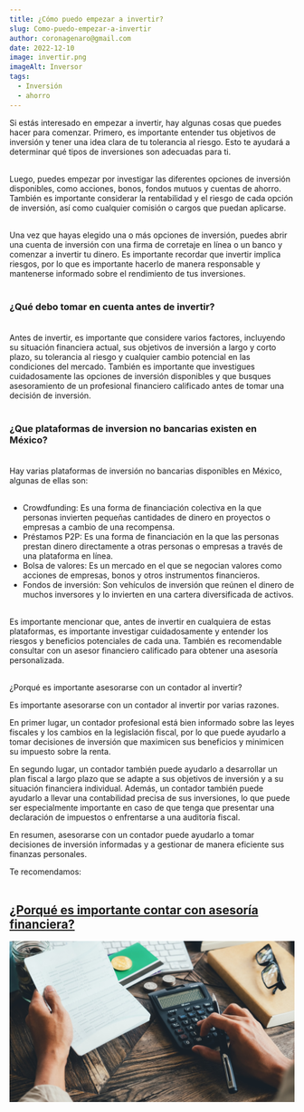 ```yaml
---
title: ¿Cómo puedo empezar a invertir?
slug: Como-puedo-empezar-a-invertir
author: coronagenaro@gmail.com
date: 2022-12-10
image: invertir.png
imageAlt: Inversor
tags:
  - Inversión
  - ahorro
---
```

Si estás interesado en empezar a invertir, hay algunas cosas que puedes hacer para comenzar. Primero, es importante entender tus objetivos de inversión y tener una idea clara de tu tolerancia al riesgo. Esto te ayudará a determinar qué tipos de inversiones son adecuadas para ti.<br/><br/>

Luego, puedes empezar por investigar las diferentes opciones de inversión disponibles, como acciones, bonos, fondos mutuos y cuentas de ahorro. También es importante considerar la rentabilidad y el riesgo de cada opción de inversión, así como cualquier comisión o cargos que puedan aplicarse.<br/><br/>

Una vez que hayas elegido una o más opciones de inversión, puedes abrir una cuenta de inversión con una firma de corretaje en línea o un banco y comenzar a invertir tu dinero. Es importante recordar que invertir implica riesgos, por lo que es importante hacerlo de manera responsable y mantenerse informado sobre el rendimiento de tus inversiones.<br/><br/>

### **¿Qué debo tomar en cuenta antes de invertir?<br/><br/>**

Antes de invertir, es importante que considere varios factores, incluyendo su situación financiera actual, sus objetivos de inversión a largo y corto plazo, su tolerancia al riesgo y cualquier cambio potencial en las condiciones del mercado. También es importante que investigues cuidadosamente las opciones de inversión disponibles y que busques asesoramiento de un profesional financiero calificado antes de tomar una decisión de inversión.<br/><br/>

### ¿Que plataformas de inversion no bancarias existen en México?<br/><br/>

Hay varias plataformas de inversión no bancarias disponibles en México, algunas de ellas son:<br/><br/>

* Crowdfunding: Es una forma de financiación colectiva en la que personas invierten pequeñas cantidades de dinero en proyectos o empresas a cambio de una recompensa.
* Préstamos P2P: Es una forma de financiación en la que las personas prestan dinero directamente a otras personas o empresas a través de una plataforma en línea.
* Bolsa de valores: Es un mercado en el que se negocian valores como acciones de empresas, bonos y otros instrumentos financieros.
* Fondos de inversión: Son vehículos de inversión que reúnen el dinero de muchos inversores y lo invierten en una cartera diversificada de activos.<br/><br/>

Es importante mencionar que, antes de invertir en cualquiera de estas plataformas, es importante investigar cuidadosamente y entender los riesgos y beneficios potenciales de cada una. También es recomendable consultar con un asesor financiero calificado para obtener una asesoría personalizada.<br/><br/>

¿Porqué es importante asesorarse con un contador al invertir?

Es importante asesorarse con un contador al invertir por varias razones. 

En primer lugar, un contador profesional está bien informado sobre las leyes fiscales y los cambios en la legislación fiscal, por lo que puede ayudarlo a tomar decisiones de inversión que maximicen sus beneficios y minimicen su impuesto sobre la renta. 

En segundo lugar, un contador también puede ayudarlo a desarrollar un plan fiscal a largo plazo que se adapte a sus objetivos de inversión y a su situación financiera individual. Además, un contador también puede ayudarlo a llevar una contabilidad precisa de sus inversiones, lo que puede ser especialmente importante en caso de que tenga que presentar una declaración de impuestos o enfrentarse a una auditoría fiscal. 

En resumen, asesorarse con un contador puede ayudarlo a tomar decisiones de inversión informadas y a gestionar de manera eficiente sus finanzas personales.

<!--EndFragment-->

<!--EndFragment-->

T﻿e recomendamos:<br/><br/>

## **[¿Porqué es importante contar con asesoría financiera?](https://www.oasisfinanciero.mx/blog/2022-12-08/porque-es-importante-contar-con-asesor%C3%ADa-financiera/)**

![Asesor](asesores.png "¿Porqué es importante contar con asesoría financiera?")